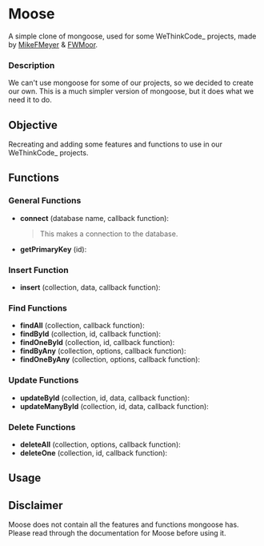 # **Moose**

A simple clone of mongoose, used for some WeThinkCode_ projects, made by [MikeFMeyer](https://github.com/mikefmeyer) & [FWMoor](https://github.com/FWMoor).

### **Description**

We can't use mongoose for some of our projects, so we decided to create our own. This is a much simpler version of mongoose, but it does what we need it to do.

## **Objective**

Recreating and adding some features and functions to use in our WeThinkCode_ projects.

## **Functions**  

### **General Functions**  

- **connect** (database name, callback function):  
  > This makes a connection to the database.  

- **getPrimaryKey** (id):  

### **Insert Function**

- **insert** (collection, data, callback function):

### **Find Functions**

- **findAll** (collection, callback function):  
- **findById** (collection, id, callback function):  
- **findOneById** (collection, id, callback function):  
- **findByAny** (collection, options, callback function):  
- **findOneByAny** (collection, options, callback function):

### **Update Functions**

- **updateById** (collection, id, data, callback function):  
- **updateManyById** (collection, id, data, callback function):

### **Delete Functions**

- **deleteAll** (collection, options, callback function):  
- **deleteOne** (collection, id, callback function):

## Usage



## Disclaimer  

Moose does not contain all the features and functions mongoose has. Please read through the documentation for Moose before using it.

